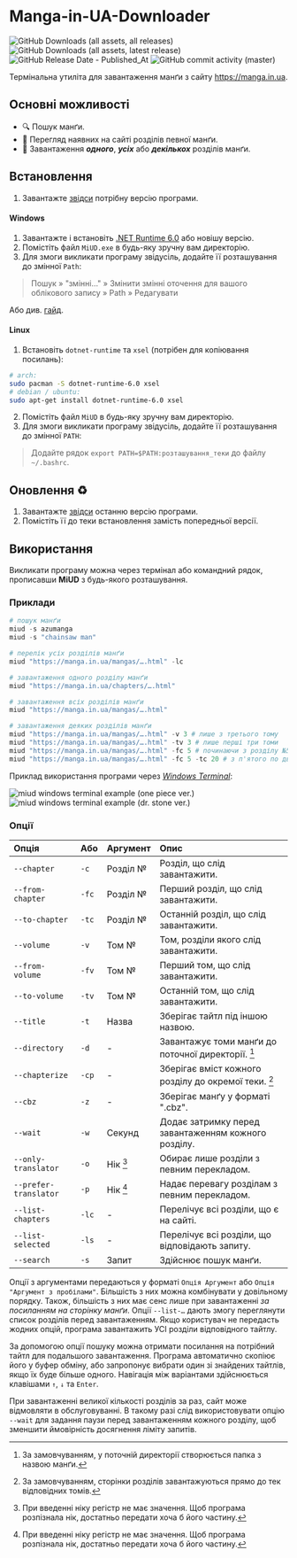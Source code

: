 # Manga-in-UA-Downloader

![GitHub Downloads (all assets, all releases)](https://img.shields.io/github/downloads/bigchunguspng/manga-in-ua-downloader/total?color=green)
![GitHub Downloads (all assets, latest release)](https://img.shields.io/github/downloads/bigchunguspng/manga-in-ua-downloader/latest/total?label=downloads%20(latest)&color=yellow)
![GitHub Release Date - Published_At](https://img.shields.io/github/release-date/bigchunguspng/manga-in-ua-downloader?color=yellow)
![GitHub commit activity (master)](https://img.shields.io/github/commit-activity/m/bigchunguspng/manga-in-ua-downloader)

Термінальна утиліта для завантаження манґи з сайту https://manga.in.ua.

## Основні можливості

- 🔍 Пошук манґи.
- 👀 Перегляд наявних на сайті розділів певної манґи.
- 💾 Завантаження ___одного___, ___усіх___ або ___декількох___ розділів манґи.

## Встановлення

1. Завантажте [звідси](https://github.com/bigchunguspng/manga-in-ua-downloader/releases) потрібну версію програми.

#### Windows

1. Завантажте і встановіть [.NET Runtime 6.0](https://dotnet.microsoft.com/en-us/download/dotnet/6.0) або новішу версію.
2. Помістіть файл `MiUD.exe` в будь-яку зручну вам директорію.
3. Для змоги викликати програму звідусіль, додайте її розташування до змінної `Path`:

> Пошук » "змінні…" » Змінити змінні оточення для вашого облікового запису » Path » Редагувати

Або див. [гайд](https://youtu.be/pGRw1bgb1gU).

#### Linux

1. Встановіть `dotnet-runtime` та `xsel` (потрібен для копіювання посилань):
```bash
# arch:
sudo pacman -S dotnet-runtime-6.0 xsel
# debian / ubuntu:
sudo apt-get install dotnet-runtime-6.0 xsel
```
2. Помістіть файл `MiUD` в будь-яку зручну вам директорію.
3. Для змоги викликати програму звідусіль, додайте її розташування до змінної `PATH`:

> Додайте рядок `export PATH=$PATH:розташування_теки` до файлу `~/.bashrc`.

## Оновлення ♻️

1. Завантажте [звідси](https://github.com/bigchunguspng/manga-in-ua-downloader/releases) останню версію програми.
2. Помістіть її до теки встановлення замість попередньої версії.

## Використання

Викликати програму можна через термінал або командний рядок, прописавши **MiUD** з будь-якого розташування.

### Приклади

```powershell
# пошук манґи
miud -s azumanga
miud -s "chainsaw man"

# перелік усіх розділів манґи
miud "https://manga.in.ua/mangas/….html" -lc

# завантаження одного розділу манґи
miud "https://manga.in.ua/chapters/….html"

# завантаження всіх розділів манґи
miud "https://manga.in.ua/mangas/….html"

# завантаження деяких розділів манґи
miud "https://manga.in.ua/mangas/….html" -v 3 # лише з третього тому
miud "https://manga.in.ua/mangas/….html" -tv 3 # лише перші три томи
miud "https://manga.in.ua/mangas/….html" -fc 5 # починаючи з розділу №5
miud "https://manga.in.ua/mangas/….html" -fc 5 -tc 20 # з п'ятого по двадцятий
```
Приклад використання програми через [_Windows Terminal_](https://github.com/microsoft/terminal):

![miud windows terminal example (one piece ver.)](https://github.com/bigchunguspng/manga-in-ua-downloader/assets/70759405/3014e829-327d-4371-a548-8f6a699ce281)
![miud windows terminal example (dr. stone ver.)](https://github.com/bigchunguspng/manga-in-ua-downloader/assets/70759405/93e90e21-6b02-4492-aed8-367559ddb268)



### Опції
| Опція                 | Або   | Аргумент | Опис                                                 |
|:----------------------|:------|:---------|:-----------------------------------------------------|
| `--chapter`           | `-c`  | Розділ № | Розділ, що слід завантажити.                         |
| `--from-chapter`      | `-fc` | Розділ № | Перший розділ, що слід завантажити.                  |
| `--to-chapter`        | `-tc` | Розділ № | Останній розділ, що слід завантажити.                |
| `--volume`            | `-v`  | Том №    | Том, розділи якого слід завантажити.                 |
| `--from-volume`       | `-fv` | Том №    | Перший том, що слід завантажити.                     |
| `--to-volume`         | `-tv` | Том №    | Останній том, що слід завантажити.                   |
| `--title`             | `-t ` | Назва    | Зберігає тайтл під іншою назвою.                     |
| `--directory`         | `-d`  | \-       | Завантажує томи манґи до поточної директорії. [^1]   |
| `--chapterize`        | `-cp` | \-       | Зберігає вміст кожного розділу до окремої теки. [^2] |
| `--cbz`               | `-z`  | \-       | Зберігає манґу у форматі ".cbz".                     |
| `--wait`              | `-w`  | Cекунд   | Додає затримку перед завантаженням кожного розділу.  |
| `--only-translator`   | `-o`  | Нік [^3] | Обирає лише розділи з певним перекладом.             |
| `--prefer-translator` | `-p`  | Нік [^3] | Надає перевагу розділам з певним перекладом.         |
| `--list-chapters`     | `-lc` | \-       | Перелічує всі розділи, що є на сайті.                |
| `--list-selected`     | `-ls` | \-       | Перелічує всі розділи, що відповідають запиту.       |
| `--search`            | `-s`  | Запит    | Здійснює пошук манґи.                                |

Опції з аргументами передаються у форматі `Опція Аргумент` або `Опція "Аргумент з пробілами"`. Більшість з них можна комбінувати у довільному порядку. Також, більшість з них має сенс лише при завантаженні _за посиланням на сторінку манґи_. Опції `--list-…` дають змогу переглянути список розділів перед завантаженням. Якщо користувач не передасть жодних опцій, програма завантажить УСІ розділи відповідного тайтлу.

За допомогою опції пошуку можна отримати посилання на потрібний тайтл для подальшого завантаження. Програма автоматично скопіює його у буфер обміну, або запропонує вибрати один зі знайдених тайтлів, якщо їх буде більше одного. Навігація між варіантами здійснюється клавішами `↑`, `↓` та `Enter`.

При завантаженні великої кількості розділів за раз, сайт може відмовляти в обслуговуванні. В такому разі слід використовувати опцію `--wait` для задання паузи перед завантаженням кожного розділу, щоб зменшити ймовірність досягнення ліміту запитів.

[^1]: За замовчуванням, у поточній директорії створюється папка з назвою манґи.
[^2]: За замовчуванням, сторінки розділів завантажуються прямо до тек відповідних томів.
[^3]: При введенні ніку регістр не має значення. Щоб програма розпізнала нік, достатньо передати хоча б його частину.
